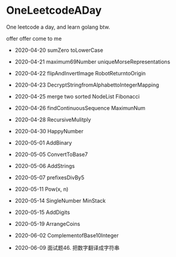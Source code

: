 # OneLeetcodeADay

One leetcode a day, and learn golang btw.

offer offer come to me 

- 2020-04-20 sumZero toLowerCase

- 2020-04-21 maximum69Number uniqueMorseRepresentations

- 2020-04-22 flipAndInvertImage  RobotReturntoOrigin

- 2020-04-23 DecryptStringfromAlphabettoIntegerMapping

- 2020-04-25 merge two sorted NodeList  Fibonacci

- 2020-04-26 findContinuousSequence MaximunNum

- 2020-04-28 RecursiveMulitply

- 2020-04-30 HappyNumber

- 2020-05-01 AddBinary

- 2020-05-05 ConvertToBase7

- 2020-05-06 AddStrings

- 2020-05-07 prefixesDivBy5

- 2020-05-11 Pow(x, n)

- 2020-05-14 SingleNumber MinStack

- 2020-05-15 AddDigits

- 2020-05-19 ArrangeCoins

- 2020-06-02 ComplementofBase10Integer

- 2020-06-09 面试题46. 把数字翻译成字符串